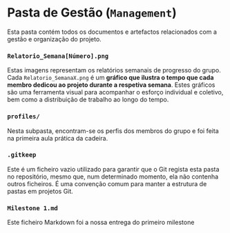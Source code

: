 # Pasta de Gestão (`Management`)

Esta pasta contém todos os documentos e artefactos relacionados com a gestão e organização do projeto.

### `Relatorio_Semana[Número].png`
Estas imagens representam os relatórios semanais de progresso do grupo.
Cada `Relatorio_SemanaX.png` é um **gráfico que ilustra o tempo que cada membro dedicou ao projeto durante a respetiva semana**. Estes gráficos são uma ferramenta visual para acompanhar o esforço individual e coletivo, bem como a distribuição de trabalho ao longo do tempo.

### `profiles/`
Nesta subpasta, encontram-se os perfis dos membros do grupo e foi feita na primeira aula prática da cadeira.

### `.gitkeep`
Este é um ficheiro vazio utilizado para garantir que o Git regista esta pasta no repositório, mesmo que, num determinado momento, ela não contenha outros ficheiros. É uma convenção comum para manter a estrutura de pastas em projetos Git.

### `Milestone 1.md`
Este ficheiro Markdown foi a nossa entrega do primeiro milestone